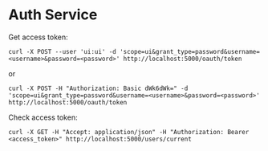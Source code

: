 # Auth Service

Get access token:

`curl -X POST --user 'ui:ui' -d 'scope=ui&grant_type=password&username=<username>&password=<password>' http://localhost:5000/oauth/token`

or

`curl -X POST -H "Authorization: Basic dWk6dWk=" -d 'scope=ui&grant_type=password&username=<username>&password=<password>' http://localhost:5000/oauth/token`

Check access token:

`curl -X GET -H "Accept: application/json" -H "Authorization: Bearer <access_token>" http://localhost:5000/users/current`




